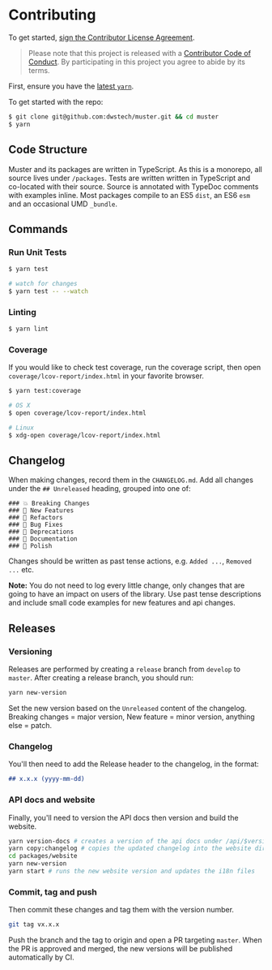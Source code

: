 # Contributing

To get started, <a href="https://www.clahub.com/agreements/dwstech/muster">sign the Contributor License Agreement</a>.

> Please note that this project is released with a [Contributor Code of Conduct](./CODE_OF_CONDUCT.md).
> By participating in this project you agree to abide by its terms.

First, ensure you have the [latest `yarn`](https://yarnpkg.com/).

To get started with the repo:

```sh
$ git clone git@github.com:dwstech/muster.git && cd muster
$ yarn
```

## Code Structure

Muster and its packages are written in TypeScript. As this is a monorepo, all source lives under `/packages`. Tests are written written in TypeScript and co-located with their source. Source is annotated with TypeDoc comments with examples inline. Most packages compile to an ES5 `dist`, an ES6 `esm` and an occasional UMD `_bundle`.

## Commands

### Run Unit Tests

```sh
$ yarn test

# watch for changes
$ yarn test -- --watch
```

### Linting

```sh
$ yarn lint
```

### Coverage

If you would like to check test coverage, run the coverage script, then open
`coverage/lcov-report/index.html` in your favorite browser.

```sh
$ yarn test:coverage

# OS X
$ open coverage/lcov-report/index.html

# Linux
$ xdg-open coverage/lcov-report/index.html
```

## Changelog

When making changes, record them in the `CHANGELOG.md`. Add all changes under the `## Unreleased` heading, grouped into one of:

```
### 💥 Breaking Changes
### 🚀 New Features
### 🔧 Refactors
### 🐛 Bug Fixes
### 🚨 Deprecations
### 📝 Documentation
### 💅 Polish
```

Changes should be written as past tense actions, e.g. `Added ...`, `Removed ...` etc.

**Note:** You do not need to log every little change, only changes that are going to have an impact on users of the library. Use past tense descriptions and include small code examples for new features and api changes.

## Releases

### Versioning

Releases are performed by creating a `release` branch from `develop` to `master`. After creating a release branch, you should run:

```bash
yarn new-version
```
Set the new version based on the `Unreleased` content of the changelog. Breaking changes = major version, New feature = minor version, anything else = patch.

### Changelog

You'll then need to add the Release header to the changelog, in the format:

```markdown
## x.x.x (yyyy-mm-dd)
```

### API docs and website

Finally, you'll need to version the API docs then version and build the website.

```bash
yarn version-docs # creates a version of the api docs under /api/$version
yarn copy:changelog # copies the updated changelog into the website dir
cd packages/website
yarn new-version
yarn start # runs the new website version and updates the i18n files
```

### Commit, tag and push

Then commit these changes and tag them with the version number.

```bash
git tag vx.x.x
```

Push the branch and the tag to origin and open a PR targeting `master`. When the PR is approved and merged, the new versions will be published automatically by CI.
